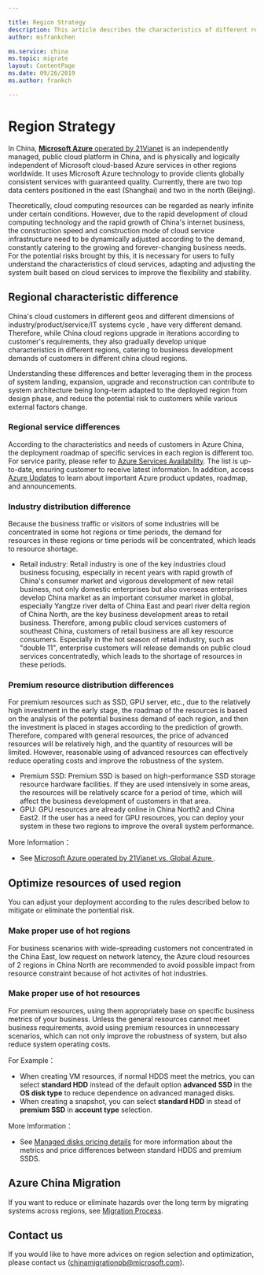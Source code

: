 ```yaml
---

title: Region Strategy
description: This article describes the characteristics of different regions of Azure China and can help you choose the applicable region for your company.
author: msfrankchen

ms.service: china 
ms.topic: migrate
layout: ContentPage 
ms.date: 09/26/2019
ms.author: frankch

---
```




# Region Strategy

  
In China, [**Microsoft Azure** operated by 21Vianet](https://azure.microsoft.com/en-us/global-infrastructure/china/) is an independently managed, public cloud platform in China, and is physically and logically independent of Microsoft cloud-based Azure services in other regions worldwide. It uses Microsoft Azure technology to provide clients globally consistent services with guaranteed quality. Currently, there are two top data centers positioned in the east (Shanghai) and two in the north (Beijing).

Theoretically, cloud computing resources can be regarded as nearly infinite under certain conditions. However, due to the rapid development of cloud computing technology and the rapid growth of China's internet business, the construction speed and construction mode of cloud service infrastructure need to be dynamically adjusted according to the demand, constantly catering to the growing and forever-changing business needs. For the potential risks brought by this, it is necessary for users to fully understand the characteristics of cloud services, adapting and adjusting the system built based on cloud services to improve the flexibility and stability.


## Regional characteristic difference

China's cloud customers in different geos and different dimensions of industry/product/service/IT systems cycle , have very different demand. Therefore, while China cloud regions upgrade in iterations according to customer's requirements, they also gradually develop unique characteristics in different regions, catering to business development demands of customers in different china cloud regions.

Understanding these differences and better leveraging them in the process of system landing, expansion, upgrade and reconstruction can contribute to system architecture being long-term adapted to the deployed region from design phase, and reduce the potential risk to customers while various external factors change.


### Regional service differences

According to the characteristics and needs of customers in Azure China, the deployment roadmap of specific services in each region is different too. For service parity, please refer to [Azure Services Availability](https://azure.microsoft.com/en-us/global-infrastructure/services/?products=all&regions=non-regional,china-non-regional,china-east,china-east-2,china-north,china-north-2). The list is up-to-date, ensuring customer to receive latest information. In addition, access [Azure Updates](https://azure.microsoft.com/en-us/updates/) to learn about important Azure product updates, roadmap, and announcements.

### Industry distribution difference

Because the business traffic or visitors of some industries will be concentrated in some hot regions or time periods, the demand for resources in these regions or time periods will be concentrated, which leads to resource shortage.

* Retail industry: Retail industry is one of the key industries cloud business focusing, especially in recent years with rapid growth of China's consumer market and vigorous development of new retail business, not only domestic enterprises but also overseas enterprises develop China market as an important consumer market in global, especially Yangtze river delta of China East and pearl river delta region of China North, are the key business development areas to retail business. Therefore, among public cloud services customers of southeast China, customers of retail business are all key resource consumers. Especially in the hot season of retail industry, such as "double 11", enterprise customers will release demands on public cloud services concentratedly, which leads to the shortage of resources in these periods.

### Premium resource distribution differences

For premium resources such as SSD, GPU server, etc., due to the relatively high investment in the early stage, the roadmap of the resources is based on the analysis of the potential business demand of each region, and then the investment is placed in stages according to the prediction of growth. Therefore, compared with general resources, the price of advanced resources will be relatively high, and the quantity of resources will be limited. However, reasonable using of advanced resources can effectively reduce operating costs and improve the robustness of the system.

* Premium SSD: Premium SSD is based on high-performance SSD storage resource hardware facilities. If they are used intensively in some areas, the resources will be relatively scarce for a period of time, which will affect the business development of customers in that area.
* GPU: GPU resources are already online in China North2 and China East2. If the user has a need for GPU resources, you can deploy your system in these two regions to improve the overall system performance.  

More Information：

* See [Microsoft Azure operated by 21Vianet vs. Global Azure ](https://www.microsoft.com/china/azure/index.html).

## Optimize resources of used region

You can adjust your deployment according to the rules described below to mitigate or eliminate the portential risk.

### Make proper use of hot regions

For business scenarios with wide-spreading customers not concentrated in the China East, low request on network latency, the Azure cloud resources of 2 regions in China North are recommended to avoid possible impact from resource constraint because of hot activites of hot industries.

### Make proper use of hot resources

For premium resources, using them appropriately base on specific business metrics of your business. Unless the general resources cannot meet business requirements, avoid using premium resources in unnecessary scenarios, which can not only improve the robustness of system, but also reduce system operating costs.
    

For Example：
* When creating VM resources,  if normal HDDS meet the metrics, you can select **standard HDD**  instead of the default option **advanced SSD** in the **OS disk type** to reduce dependence on advanced managed disks.
* When creating a snapshot, you can select **standard HDD** in stead of **premium SSD** in **account type** selection.

More Imformation：
* See [Managed disks pricing details](https://www.azure.cn/en-us/pricing/details/storage/managed-disks/) for more information about the metrics and price differences between standard HDDS and premium SSDS.

## Azure China Migration

If you want to reduce or eliminate hazards over the long term by migrating systems across regions, see [Migration Process](china-migration-process.md).

## Contact us

If you would like to have more advices on region selection and optimization, please contact us (chinamigrationpb@microsoft.com).


